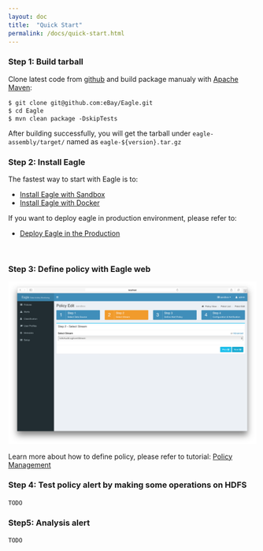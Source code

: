 ```yaml
---
layout: doc
title:  "Quick Start" 
permalink: /docs/quick-start.html
---
```


### Step 1: Build tarball

Clone latest code from [github](https://github.com/ebay/eagle) and build package manualy with [Apache Maven](https://maven.apache.org/):

	$ git clone git@github.com:eBay/Eagle.git
	$ cd Eagle
	$ mvn clean package -DskipTests

After building successfully, you will get the tarball under `eagle-assembly/target/` named as `eagle-${version}.tar.gz`
<br/>

### Step 2: Install Eagle
The fastest way to start with Eagle is to:

* [Install Eagle with Sandbox](/docs/deployment-in-sandbox.html)
* [Install Eagle with Docker](https://github.com/eBay/Eagle/issues/2)

If you want to deploy eagle in production environment, please refer to:

* [Deploy Eagle in the Production](/docs/deployment-in-production.html)
<br/>

### Step 3: Define policy with Eagle web

![](/images/docs/hdfs-policy1.png)

Learn more about how to define policy, please refer to tutorial: [Policy Management](/docs/hdfs-policy.html)
<br/>

### Step 4: Test policy alert by making some operations on HDFS

`TODO`
<br/>

### Step5: Analysis alert

`TODO`
<br/>
